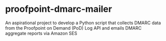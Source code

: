 # proofpoint-dmarc-mailer
An aspirational project to develop a Python script that collects DMARC data from the Proofpoint on Demand (PoD) Log API and emails DMARC aggregate reports via Amazon SES
